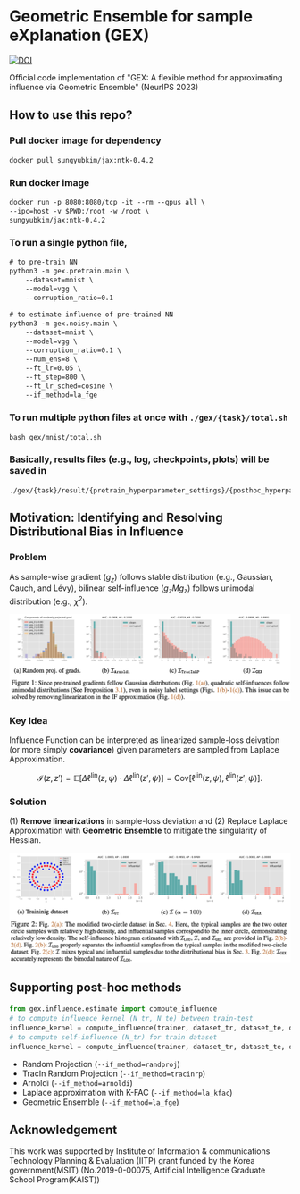 # Geometric Ensemble for sample eXplanation (GEX)

[![DOI](https://zenodo.org/badge/DOI/10.5281/zenodo.10032383.svg)](https://doi.org/10.5281/zenodo.10032383)

Official code implementation of "GEX: A flexible method for approximating influence via Geometric Ensemble" (NeurIPS 2023)

## How to use this repo?

### Pull docker image for dependency

```shell
docker pull sungyubkim/jax:ntk-0.4.2
```

### Run docker image

```shell
docker run -p 8080:8080/tcp -it --rm --gpus all \
--ipc=host -v $PWD:/root -w /root \
sungyubkim/jax:ntk-0.4.2
```

### To run a single python file, 

```shell
# to pre-train NN
python3 -m gex.pretrain.main \
    --dataset=mnist \
    --model=vgg \
    --corruption_ratio=0.1
```

```shell
# to estimate influence of pre-trained NN
python3 -m gex.noisy.main \
    --dataset=mnist \
    --model=vgg \
    --corruption_ratio=0.1 \
    --num_ens=8 \
    --ft_lr=0.05 \
    --ft_step=800 \
    --ft_lr_sched=cosine \
    --if_method=la_fge
```

### To run multiple python files at once with `./gex/{task}/total.sh`

```shell
bash gex/mnist/total.sh
```

### Basically, results files (e.g., log, checkpoints, plots) will be saved in 

```shell
./gex/{task}/result/{pretrain_hyperparameter_settings}/{posthoc_hyperparameter_settings}
```

## Motivation: Identifying and Resolving Distributional Bias in Influence

### Problem
As sample-wise gradient ($g_z$) follows stable distribution (e.g., Gaussian, Cauch, and Lévy), bilinear self-influence ($g_z M g_z$) follows unimodal distribution (e.g., $\chi^2$). 

![](./figs/problem.png)

### Key Idea
Influence Function can be interpreted as linearized sample-loss deivation (or more simply **covariance**) given parameters are sampled from Laplace Approximation. 

$$
\mathcal{I}(z,z') 
= \mathbb{E}[ \Delta \ell^\mathrm{lin}(z, \psi) \cdot \Delta \ell^\mathrm{lin}(z', \psi)]
= \mathrm{Cov}[\ell^\mathrm{lin}(z,\psi), \ell^\mathrm{lin}(z', \psi)].
$$

### Solution
(1) **Remove linearizations** in sample-loss deviation and (2) Replace Laplace Approximation with **Geometric Ensemble** to mitigate the singularity of Hessian.

![](./figs/solution.png)

## Supporting post-hoc methods

```python
from gex.influence.estimate import compute_influence
# to compute influence kernel (N_tr, N_te) between train-test
influence_kernel = compute_influence(trainer, dataset_tr, dataset_te, dataset_opt , self_influence=False)
# to compute self-influence (N_tr) for train dataset
influence_kernel = compute_influence(trainer, dataset_tr, dataset_te, dataset_opt , self_influence=True)
```

* Random Projection (`--if_method=randproj`)
* TracIn Random Projection (`--if_method=tracinrp`)
* Arnoldi (`--if_method=arnoldi`)
* Laplace approximation with K-FAC (`--if_method=la_kfac`)
* Geometric Ensemble (`--if_method=la_fge`)

## Acknowledgement

This work was supported by Institute of Information & communications Technology Planning & Evaluation (IITP) grant funded by the Korea government(MSIT) (No.2019-0-00075, Artificial Intelligence Graduate School Program(KAIST))
